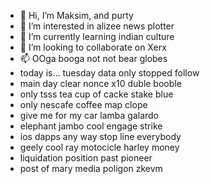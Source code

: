 - 👋 Hi, I’m Maksim, and purty
- 👀 I’m interested in alizee news plotter
- 🌱 I’m currently learning indian culture
- 💞️ I’m looking to collaborate on Xerx
- 📫 OOga booga not not bear globes
- today is... tuesday data only stopped follow
- main day clear nonce x10 duble booble
- only tsss tea cup of cacke stake blue
- only nescafe coffee map clope
- give me for my car lamba galardo
- elephant jambo cool engage strike
- ios dapps any way stop line everybody
- geely cool ray motocicle harley money
- liquidation position past pioneer
- post of mary media poligon zkevm
